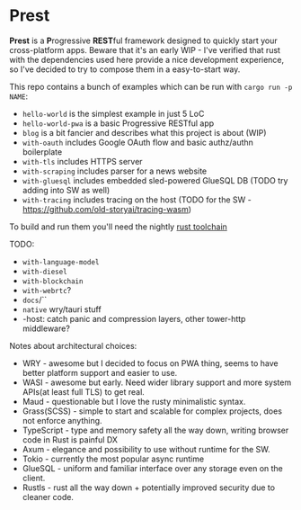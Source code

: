 # Prest

**Prest** is a **P**rogressive **REST**ful framework designed to quickly start your cross-platform apps. Beware that it's an early WIP - I've verified that rust with the dependencies used here provide a nice development experience, so I've decided to try to compose them in a easy-to-start way.

This repo contains a bunch of examples which can be run with `cargo run -p NAME`:

- `hello-world` is the simplest example in just 5 LoC
- `hello-world-pwa` is a basic Progressive RESTful app
- `blog` is a bit fancier and describes what this project is about (WIP)
- `with-oauth` includes Google OAuth flow and basic authz/authn boilerplate
- `with-tls` includes HTTPS server
- `with-scraping` includes parser for a news website
- `with-gluesql` includes embedded sled-powered GlueSQL DB (TODO try adding into SW as well)
- `with-tracing` includes tracing on the host (TODO for the SW - https://github.com/old-storyai/tracing-wasm)

To build and run them you'll need the nightly [rust toolchain](https://rustup.rs/)

TODO:
- `with-language-model`
- `with-diesel`
- `with-blockchain`
- `with-webrtc`?
- `docs`/``
- `native` wry/tauri stuff
- -host: catch panic and compression layers, other tower-http middleware?

Notes about architectural choices:
* WRY - awesome but I decided to focus on PWA thing, seems to have better platform support and easier to use. 
* WASI - awesome but early. Need wider library support and more system APIs(at least full TLS) to get real.
* Maud - questionable but I love the rusty minimalistic syntax.
* Grass(SCSS) - simple to start and scalable for complex projects, does not enforce anything. 
* TypeScript - type and memory safety all the way down, writing browser code in Rust is painful DX
* Axum - elegance and possibility to use without runtime for the SW.
* Tokio - currently the most popular async runtime
* GlueSQL - uniform and familiar interface over any storage even on the client.
* Rustls - rust all the way down + potentially improved security due to cleaner code.
